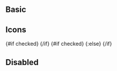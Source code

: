 <script>
  import { mdiCheck, mdiClose } from '@mdi/js';

  import AppBar from '../components/AppBar.svelte';
  import Icon from '../components/Icon.svelte';
  import Stack from '../components/Stack.svelte';
  import Switch from '../components/Switch.svelte';
  import Preview from '../components/Preview.svelte';
</script>

## Basic

<Preview>
  <Stack vertical gap={8}>
    <Switch />
    <Switch checked />
  </Stack>
</Preview>

## Icons

<Preview>
  <Stack vertical gap={8}>
    <Switch let:checked>
      {#if checked}
        <Icon path={mdiCheck} class="text-blue-500" size=".8em" />
      {/if}
    </Switch>
    <Switch let:checked>
      {#if checked}
        <Icon path={mdiCheck} class="text-blue-500" size=".8em" />
      {:else}
        <Icon path={mdiClose} class="text-gray-400" size=".8em" />
      {/if}
    </Switch>
  </Stack>
</Preview>

## Disabled

<Preview>
  <Stack vertical gap={8}>
    <Switch disabled />
    <Switch disabled checked />
    <Switch disabled>
      <Icon path={mdiCheck} class="text-black/50" size=".8em" />
    </Switch>
  </Stack>
</Preview>
